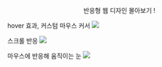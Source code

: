 <p align='center'>
  반응형 웹 디자인 몰아보기 !
  
  hover 효과, 커스텀 마우스 커서
  <img src='https://user-images.githubusercontent.com/65993764/169751573-4db31026-f2b0-4dd9-9102-bbd63c32b2aa.gif'/>
  
  스크롤 반응
  <img src='https://user-images.githubusercontent.com/65993764/169751575-628f5529-3f2d-481c-a54a-ec69b14287d2.gif'/>
  
  마우스에 반응해 움직이는 눈
  <img src='https://user-images.githubusercontent.com/65993764/169751582-e3bbca12-2c67-4817-bc15-100f475321f9.gif'/>
</p>
